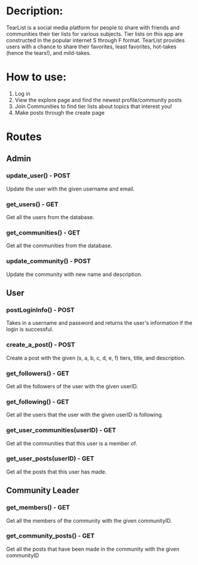 # Decription:
TearList is a social media platform for people to share with friends and communities their tier lists for various subjects. Tier lists on this app are constructed in the popular internet S through F format. TearList provides users with a chance to share their favorites, least favorites, hot-takes (hence the tears!), and mild-takes.  

# How to use:
1. Log in
2. View the explore page and find the newest profile/community posts
3. Join Communities to find tier lists about topics that interest you!
4. Make posts through the create page


# Routes

## Admin

### update_user() - POST
Update the user with the given username and email.
### get_users() - GET
Get all the users from the database.
### get_communities() - GET
Get all the communities from the database.
### update_community() - POST
Update the community with new name and description.


## User

### postLoginInfo() - POST
Takes in a username and password and returns the user's information if the login is successful.
### create_a_post() - POST
Create a post with the given (s, a, b, c, d, e, f) tiers, title, and description.
### get_followers() - GET
Get all the followers of the user with the given userID.
### get_following() - GET
Get all the users that the user with the given userID is following.
### get_user_communities(userID) - GET
Get all the communities that this user is a member of.
### get_user_posts(userID) - GET
Get all the posts that this user has made.

## Community Leader

### get_members() - GET
Get all the members of the community with the given communityID.
### get_community_posts() - GET
Get all the posts that have been made in the community with the given communityID